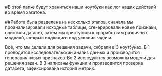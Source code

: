 #В этой папке будут храниться наши ноутбуки как лог наших действий во время хакатона.

##Работа была разделена на несколько этапов, сначала мы проанализировали исходные таблицы, сгенерировали новые признаки, очистили датасет, затем мы приступили к проработкам различных моделей, которые подходили под условие задачи.

Всё, что мы делали для решения задачи, собрали в 3 ноутбуках.
В 1 проводится исследовательский анализ данных и производится генерация новых признаков.
Во 2 исследуются возможны модели для решения задач.
В 3 написаны функции и производится проверка датасета, зафиксирована история метрик.
